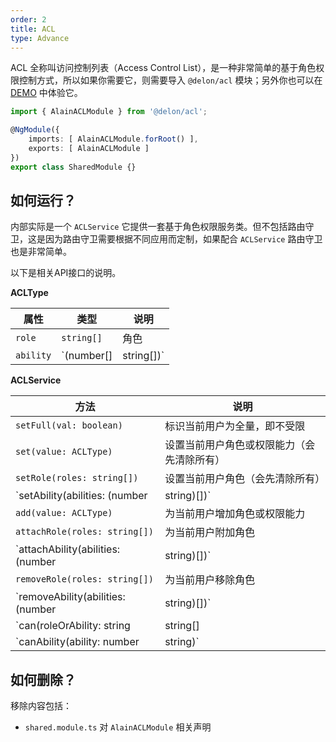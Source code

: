 ```yaml
---
order: 2
title: ACL
type: Advance
---
```


ACL 全称叫访问控制列表（Access Control List），是一种非常简单的基于角色权限控制方式，所以如果你需要它，则需要导入 `@delon/acl` 模块；另外你也可以在 [DEMO](https://cipchk.github.io/ng-alain/#/logics/acl) 中体验它。

```ts
import { AlainACLModule } from '@delon/acl';

@NgModule({
    imports: [ AlainACLModule.forRoot() ],
    exports: [ AlainACLModule ]
})
export class SharedModule {}
```

## 如何运行？

内部实际是一个 `ACLService` 它提供一套基于角色权限服务类。但不包括路由守卫，这是因为路由守卫需要根据不同应用而定制，如果配合 `ACLService` 路由守卫也是非常简单。

以下是相关API接口的说明。

**ACLType**

| 属性 | 类型 | 说明 |
| --- | --- | --- |
| `role` | `string[]` | 角色 |
| `ability` | `(number[] | string[])` | 权限点 |

**ACLService**

| 方法 | 说明 |
| --- | --- |
| `setFull(val: boolean)` | 标识当前用户为全量，即不受限 |
| `set(value: ACLType)` | 设置当前用户角色或权限能力（会先清除所有） |
| `setRole(roles: string[])` | 设置当前用户角色（会先清除所有） |
| `setAbility(abilities: (number | string)[])` | 设置当前用户权限能力（会先清除所有） |
| `add(value: ACLType)` | 为当前用户增加角色或权限能力 |
| `attachRole(roles: string[])` | 为当前用户附加角色 |
| `attachAbility(abilities: (number | string)[])` | 为当前用户附加权限 |
| `removeRole(roles: string[])` | 为当前用户移除角色 |
| `removeAbility(abilities: (number | string)[])` | 为当前用户移除权限 |
| `can(roleOrAbility: string | string[] | ACLType)` | 当前用户是否有对应角色 |
| `canAbility(ability: number | string)` | 当前用户是否有对应权限点 |

## 如何删除？

移除内容包括：

+ `shared.module.ts` 对 `AlainACLModule` 相关声明
